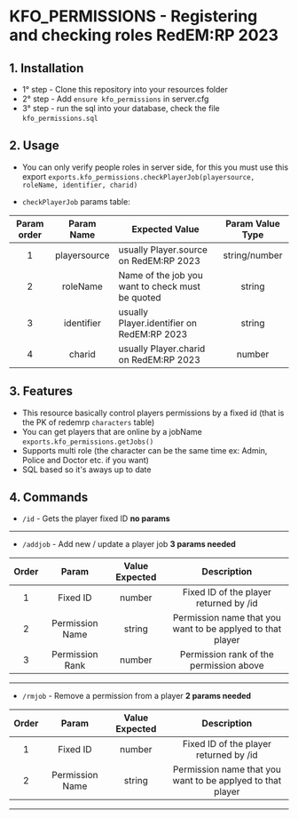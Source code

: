 # KFO_PERMISSIONS - Registering and checking roles RedEM:RP 2023

## 1. Installation
- 1° step - Clone this repository into your resources folder
- 2° step - Add ```ensure kfo_permissions``` in server.cfg
- 3° step - run the sql into your database, check the file ```kfo_permissions.sql```

## 2. Usage

- You can only verify people roles in server side, for this you must use this export ```exports.kfo_permissions.checkPlayerJob(playersource, roleName, identifier, charid)```

- ```checkPlayerJob``` params table:

| Param order 	|  Param Name  	| Expected Value                                   	| Param Value Type 	|
|:-----------:	|:------------:	|--------------------------------------------------	|:----------------:	|
|      1      	| playersource 	| usually Player.source on RedEM:RP 2023           	|   string/number  	|
|      2      	|   roleName   	| Name of the job you want to check must be quoted 	|      string      	|
|      3      	|  identifier  	| usually Player.identifier on RedEM:RP 2023       	|      string      	|
|      4      	|    charid    	| usually Player.charid on RedEM:RP 2023           	|      number      	|

## 3. Features
- This resource basically control players permissions by a fixed id (that is the PK of redemrp ```characters``` table)
- You can get players that are online by a jobName ```exports.kfo_permissions.getJobs()```
- Supports multi role (the character can be the same time ex: Admin, Police and Doctor etc. if you want)
- SQL based so it's aways up to date

## 4. Commands
- ```/id``` - Gets the player fixed ID **no params**

<hr>

- ```/addjob``` - Add new / update a player job **3 params needed**

| Order 	|      Param      	| Value Expected 	|                         Description                        	|
|:-----:	|:---------------:	|:--------------:	|:----------------------------------------------------------:	|
|   1   	|     Fixed ID    	|     number     	|           Fixed ID of the player returned by /id           	|
|   2   	| Permission Name 	|     string     	| Permission name that you want to be applyed to that player 	|
|   3   	| Permission Rank 	|     number     	|           Permission rank of the permission above          	|

<hr>

- ```/rmjob``` - Remove a permission from a player **2 params needed**

| Order 	|      Param      	| Value Expected 	|                         Description                        	|
|:-----:	|:---------------:	|:--------------:	|:----------------------------------------------------------:	|
|   1   	|     Fixed ID    	|     number     	|           Fixed ID of the player returned by /id           	|
|   2   	| Permission Name 	|     string     	| Permission name that you want to be applyed to that player 	|

<hr>